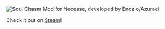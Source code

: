 ![Soul Chasm](https://i.imgur.com/wdLVSRP.png)
Mod for Necesse, developed by Endzio/Azuraei

Check it out on [Steam](https://steamcommunity.com/sharedfiles/filedetails/?id=3123441229)!
